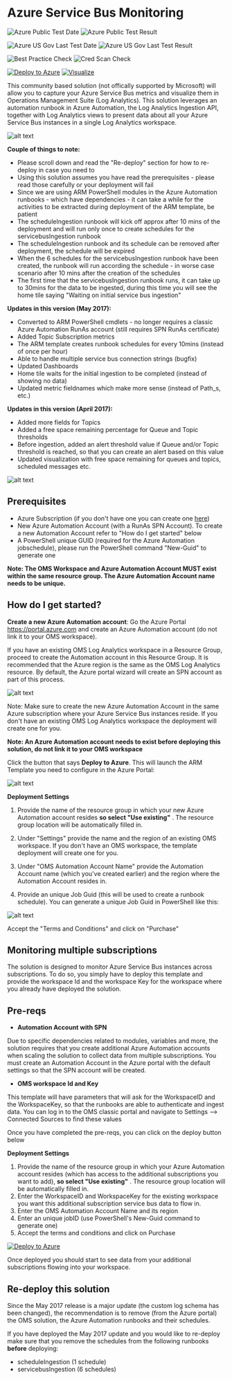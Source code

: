 # Azure Service Bus Monitoring

![Azure Public Test Date](https://azurequickstartsservice.blob.core.windows.net/badges/oms-servicebus-solution/PublicLastTestDate.svg)
![Azure Public Test Result](https://azurequickstartsservice.blob.core.windows.net/badges/oms-servicebus-solution/PublicDeployment.svg)

![Azure US Gov Last Test Date](https://azurequickstartsservice.blob.core.windows.net/badges/oms-servicebus-solution/FairfaxLastTestDate.svg)
![Azure US Gov Last Test Result](https://azurequickstartsservice.blob.core.windows.net/badges/oms-servicebus-solution/FairfaxDeployment.svg)

![Best Practice Check](https://azurequickstartsservice.blob.core.windows.net/badges/oms-servicebus-solution/BestPracticeResult.svg)
![Cred Scan Check](https://azurequickstartsservice.blob.core.windows.net/badges/oms-servicebus-solution/CredScanResult.svg)

[![Deploy to Azure](https://raw.githubusercontent.com/fathym-it/azure-quickstart-templates/master/1-CONTRIBUTION-GUIDE/images/deploytoazure.svg?sanitize=true)](https://portal.azure.com/#create/Microsoft.Template/uri/https%3A%2F%2Fraw.githubusercontent.com%2Ffathym-it%2Fazure-quickstart-templates%2Fmaster%2Foms-servicebus-solution%2F%2Fazuredeploy.json) 
[![Visualize](https://raw.githubusercontent.com/fathym-it/azure-quickstart-templates/master/1-CONTRIBUTION-GUIDE/images/visualizebutton.svg?sanitize=true)](http://armviz.io/#/?load=https%3A%2F%2Fraw.githubusercontent.com%2Ffathym-it%2Fazure-quickstart-templates%2Fmaster%oms-servicebus-solution%2Fazuredeploy.json)

This community based solution (not offically supported by Microsoft) will allow you to capture your Azure Service Bus metrics and visualize them in Operations Management Suite (Log Analytics). This solution leverages an automation runbook in Azure Automation, the Log Analytics Ingestion API, together with Log Analytics views to present data about all your Azure Service Bus instances in a single Log Analytics workspace. 

![alt text](images/ServiceBusSolution.png "Solution View")

**Couple of things to note:**
+ Please scroll down and read the "Re-deploy" section for how to re-deploy in case you need to
+ Using this solution assumes you have read the prerequisites - please read those carefully or your deployment will fail
+ Since we are using ARM PowerShell modules in the Azure Automation runbooks - which have dependencies - it can take a while for the activities to be extracted during deployment of the ARM template, be patient
+ The scheduleIngestion runbook will kick off approx after 10 mins of the deployment and will run only once to create schedules for the servicebusIngestion runbook
+ The scheduleIngestion runbook and its schedule can be removed after deployment, the schedule will be expired
+ When the 6 schedules for the servicebusIngestion runbook have been created, the runbook will run according the schedule - in worse case scenario after 10 mins after the creation of the schedules
+ The first time that the servicebusIngestion runbook runs, it can take up to 30mins for the data to be ingested, during this time you will see the home tile saying "Waiting on initial service bus ingestion"

**Updates in this version (May 2017):**
+ Converted to ARM PowerShell cmdlets - no longer requires a classic Azure Automation RunAs account (still requires SPN RunAs certificate)
+ Added Topic Subscription metrics
+ The ARM template creates runbook schedules for every 10mins (instead of once per hour)
+ Able to handle multiple service bus connection strings (bugfix)
+ Updated Dashboards
+ Home tile waits for the initial ingestion to be completed (instead of showing no data)
+ Updated metric fieldnames which make more sense (instead of Path_s, etc.)

**Updates in this version (April 2017):**
+ Added more fields for Topics
+ Added a free space remaining percentage for Queue and Topic thresholds
+ Before ingestion, added an alert threshold value if Queue and/or Topic threshold is reached, so that you can create an alert based on this value
+ Updated visualization with free space remaining for queues and topics, scheduled messages etc.
 
![alt text](images/FreeSpaceAndAlertThreshold.png "Free space percentage and Alert Threshold")

## Prerequisites

+ Azure Subscription (if you don't have one you can create one [here](https://azure.microsoft.com/en-us/free/))
+ New Azure Automation Account (with a RunAs SPN Account). To create a new Automation Account refer to "How do I get started"  below
+ A PowerShell unique GUID (required for the Azure Automation jobschedule), please run the PowerShell command "New-Guid" to generate one

**Note: The OMS Workspace and Azure Automation Account MUST exist within the same resource group. The Azure Automation Account name needs to be unique.**

## How do I get started?

**Create a new Azure Automation account**: Go the Azure Portal https://portal.azure.com and create an Azure Automation account (do not link it to your OMS workspace).

If you have an existing OMS Log Analytics workspace in a Resource Group, proceed to create the Automation account in this Resource Group. It is recommended that the Azure region is the same as the OMS Log Analytics resource. By default, the Azure portal wizard will create an SPN account as part of this process.

![alt text](images/AAAccountSPN.png "SPN creation")

Note: Make sure to create the new Azure Automation Account in the same Azure subscription where your Azure Service Bus instances reside. If you don't have an existing OMS Log Analytics workspace the deployment will create one for you.

**Note: An Azure Automation account needs to exist before deploying this solution, do not link it to your OMS workspace**

Click the button that says **Deploy to Azure**. This will launch the ARM Template you need to configure in the Azure Portal:

![alt text](images/step3deploy.png "Deployment in the portal")

**Deployment Settings**

1. Provide the name of the resource group in which your new Azure Automation account resides **so select "Use existing"** . The resource group location will be automatically filled in.

2. Under "Settings" provide the name and the region of an existing OMS workspace. If you don't have an OMS workspace, the template deployment will create one for you.

3. Under "OMS Automation Account Name" provide the Automation Account name (which you've created earlier) and the region where the Automation Account resides in.

4. Provide an unique Job Guid (this will be used to create a runbook schedule). You can generate a unique Job Guid in PowerShell like this:

![alt text](images/NewGuid.png "Generate a new GUID in PowerShell")

Accept the "Terms and Conditions" and click on "Purchase"

                               

## Monitoring multiple subscriptions

The solution is designed to monitor Azure Service Bus instances across subscriptions.
To do so, you simply have to deploy this template and provide the workspace Id and the workspace Key for the workspace where you already have deployed the solution.

## Pre-reqs

- **Automation Account with SPN**

Due to specific dependencies related to modules, variables and more, the solution requires that you create additional Azure Automation accounts when scaling the solution to collect data from multiple subscriptions. You must create an Automation Account in the Azure portal with the default settings so that the SPN account will be created.

- **OMS workspace Id and Key**

This template will have parameters that will ask for the WorkspaceID and the WorkspaceKey, so that the runbooks are able to authenticate and ingest data.
You can log in to the OMS classic portal and navigate to Settings --> Connected Sources to find these values

Once you have completed the pre-reqs, you can click on the deploy button below

**Deployment Settings**

1. Provide the name of the resource group in which your Azure Automation account resides (which has access to the additional subscriptions you want to add), **so select "Use existing"** . The resource group location will be automatically filled in.
2. Enter the WorkspaceID and WorkspaceKey for the existing workspace you want this additional subscription service bus data to flow in.
3. Enter the OMS Automation Account Name and its region
4. Enter an unique jobID (use PowerShell's New-Guid command to generate one)
5. Accept the terms and conditions and click on Purchase

[![Deploy to Azure](https://raw.githubusercontent.com/fathym-it/azure-quickstart-templates/master/1-CONTRIBUTION-GUIDE/images/deploytoazure.svg?sanitize=true)](https://portal.azure.com/#create/Microsoft.Template/uri/https%3A%2F%2Fraw.githubusercontent.com%2Ffathym-it%2Fazure-quickstart-templates%2Fmaster%2Foms-servicebus-solution%2Fnestedtemplates%2FaddMultipleSubscriptions.json) 

Once deployed you should start to see data from your additional subscriptions flowing into your workspace.

## Re-deploy this solution
Since the May 2017 release is a major update (the custom log schema has been changed), the recommendation is to remove (from the Azure portal) the OMS solution, the Azure Automation runbooks and their schedules.

If you have deployed the May 2017 update and you would like to re-deploy make sure that you remove the schedules from the following runbooks **before** deploying:
+ scheduleIngestion (1 schedule)
+ servicebusIngestion (6 schedules)



